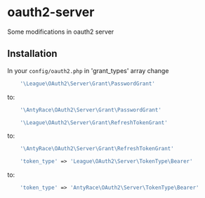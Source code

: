 # oauth2-server
Some modifications in oauth2 server

## Installation

In your `config/oauth2.php` in 'grant_types' array change
```php
    '\League\OAuth2\Server\Grant\PasswordGrant'
```
to:
```php
    '\AntyRace\OAuth2\Server\Grant\PasswordGrant'
```

```php
    '\League\OAuth2\Server\Grant\RefreshTokenGrant'
```
to:
```php
    '\AntyRace\OAuth2\Server\Grant\RefreshTokenGrant'
```

```php
    'token_type' => 'League\OAuth2\Server\TokenType\Bearer'
```
to:
```php
    'token_type' => 'AntyRace\OAuth2\Server\TokenType\Bearer'
```
